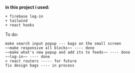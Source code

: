 **in this project i used:**
```
+ firebase log-in
+ tailwind
+ react hooks

```

To do:
```
make search input popup --- bags on the small screen
~~make responsive all blocks~~ ---- done
~~make what's new popup and add its to feeds~~ ---- done
~~log-in~~ ---- done
> react routers ----- for future
fix design bags ---- in process

```


